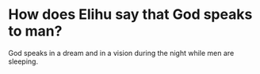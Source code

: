 # How does Elihu say that God speaks to man?

God speaks in a dream and in a vision during the night while men are sleeping.
